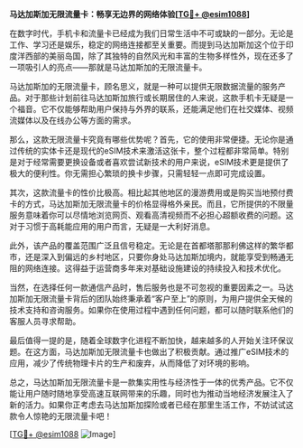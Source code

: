 **马达加斯加无限流量卡：畅享无边界的网络体验[[TG💪+ @esim1088](https://t.me/s/esim1088)]**

在数字时代，手机卡和流量卡已经成为我们日常生活中不可或缺的一部分。无论是工作、学习还是娱乐，稳定的网络连接都至关重要。而提到马达加斯加这个位于印度洋西部的美丽岛国，除了其独特的自然风光和丰富的生物多样性外，现在还多了一项吸引人的亮点——那就是马达加斯加的无限流量卡。

马达加斯加的无限流量卡，顾名思义，就是一种可以提供无限数据流量的服务产品。对于那些计划前往马达加斯加旅行或长期居住的人来说，这款手机卡无疑是一个福音。它不仅能够帮助用户保持与外界的联系，还能满足他们在社交媒体、视频流媒体以及在线办公等方面的需求。

那么，这款无限流量卡究竟有哪些优势呢？首先，它的使用非常便捷。无论你是通过传统的实体卡还是现代的eSIM技术来激活这张卡，整个过程都非常简单。特别是对于经常需要更换设备或者喜欢尝试新技术的用户来说，eSIM技术更是提供了极大的便利性。你无需担心繁琐的换卡步骤，只需轻轻一点即可完成设置。

其次，这款流量卡的性价比极高。相比起其他地区的漫游费用或是购买当地预付费卡的方式，马达加斯加无限流量卡的价格显得格外亲民。而且，它所提供的不限量服务意味着你可以尽情地浏览网页、观看高清视频而不必担心超额收费的问题。这对于习惯于高耗能应用的用户而言，无疑是一大利好消息。

此外，该产品的覆盖范围广泛且信号稳定。无论是在首都塔那那利佛这样的繁华都市，还是深入到偏远的乡村地区，只要你身处马达加斯加境内，就能享受到畅通无阻的网络连接。这得益于运营商多年来对基础设施建设的持续投入和技术优化。

当然，在选择任何一款通信产品时，售后服务也是不可忽视的重要因素之一。马达加斯加无限流量卡背后的团队始终秉承着“客户至上”的原则，为用户提供全天候的技术支持和咨询服务。如果你在使用过程中遇到任何问题，都可以随时联系他们的客服人员寻求帮助。

最后值得一提的是，随着全球数字化进程不断加快，越来越多的人开始关注环保议题。在这方面，马达加斯加无限流量卡也做出了积极贡献。通过推广eSIM技术的应用，减少了传统物理卡片的生产和废弃，从而降低了对环境的影响。

总之，马达加斯加无限流量卡是一款集实用性与经济性于一体的优秀产品。它不仅能让用户随时随地享受高速互联网带来的乐趣，同时也为推动当地经济发展注入了新的活力。如果你正考虑去马达加斯加探险或者已经在那里生活工作，不妨试试这款令人惊艳的无限流量卡吧！

[[TG💪+ @esim1088](https://t.me/s/esim1088) ![Image](https://i.postimg.cc/4NQfJmqS/Snipaste-2025-05-13-00-14-12.png)]